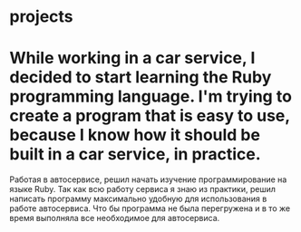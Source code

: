 # projects
While working in a car service, I decided to start learning the Ruby programming language.
I'm trying to create a program that is easy to use, 
because I know how it should be built in a car service, in practice.
=======================================================================================================================

Работая в автосервисе, решил начать изучение программирование на языке Ruby. 
Так как всю работу сервиса я знаю из практики, решил написать программу максимально удобную для
использования в работе автосервиса. Что бы программа не была перегружена и в 
то же время выполняла все необходимое для автосервиса.
